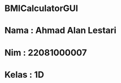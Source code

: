 # BMICalculatorGUI

<h1 align="left">Nama : Ahmad Alan Lestari</h1>

<h1 align="left">Nim : 22081000007</h1>

<h1 align="left">Kelas : 1D</h1>
